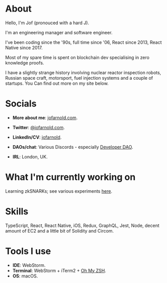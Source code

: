 # About

Hello, I'm Jof (pronouced with a hard J).

I'm an engineering manager and software engineer.

I've been coding since the '90s, full time since '06, React since 2013, React Native since 2017.

Most of my spare time is spent on blockchain dev specialising in zero knowledge proofs.

I have a slightly strange history involving nuclear reactor inspection robots, Russian space craft, motorsport, fuel injection systems and a couple of startups. You  Can find out more on my site below.

# Socials

- **More about me**: [jofarnold.com](https://jofarnold.com).

- **Twitter**: [@jofarnold.com](https://twitter.com/jofarnold).

- **LinkedIn/CV**: [jofarnold](https://www.linkedin.com/in/jofarnold/).

- **DAOs/chat**: Various Discords - especially [Developer DAO](https://www.developerdao.com/).

- **IRL**: London, UK.

# What I'm currently working on

Learning zkSNARKs; see various experiments [here](@JofArnold/zkp-learning-in-public).

# Skills

TypeScript, React, React Native, iOS, Redux, GraphQL, Jest, Node, decent amount of EC2 and a little bit of Solidity and Circom.

# Tools I use

- **IDE**: WebStorm.
- **Terminal**: WebStorm + iTerm2 + [Oh My ZSH](https://github.com/ohmyzsh/ohmyzsh).
- **OS**: macOS.
